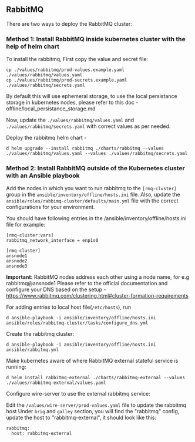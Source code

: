 ## RabbitMQ

There are two ways to deploy the RabbitMQ cluster:

### Method 1: Install RabbitMQ inside kubernetes cluster with the help of helm chart

To install the rabbitmq,
First copy the value and secret file:
```
cp ./values/rabbitmq/prod-values.example.yaml ./values/rabbitmq/values.yaml
cp ./values/rabbitmq/prod-secrets.example.yaml ./values/rabbitmq/secrets.yaml
```
By default this will use ephemeral storage, to use the local persistance storage in kubernetes nodes, please refer to this doc - offline/local_persistance_storage.md

Now, update the `./values/rabbitmq/values.yaml` and `./values/rabbitmq/secrets.yaml` with correct values as per needed.

Deploy the rabbitmq helm chart -
```
d helm upgrade --install rabbitmq ./charts/rabbitmq --values ./values/rabbitmq/values.yaml --values ./values/rabbitmq/secrets.yaml
```

### Method 2: Install RabbitMQ outside of the Kubernetes cluster with an Ansible playbook

Add the nodes in which you want to run rabbitmq to the `[rmq-cluster]` group in the `ansible/inventory/offline/hosts.ini` file. Also, update the `ansible/roles/rabbimq-cluster/defaults/main.yml` file with the correct configurations for your environment.

You should have following entries in the /ansible/inventory/offline/hosts.ini file for example:
```
[rmq-cluster:vars]
rabbitmq_network_interface = enp1s0

[rmq-cluster]
ansnode1
ansnode2
ansnode3
```

**Important:** RabbitMQ nodes address each other using a node name, for e.g rabbitmq@ansnode1
Please refer to the official documentation and configure your DNS based on the setup - https://www.rabbitmq.com/clustering.html#cluster-formation-requirements


For adding entries to local host file(`/etc/hosts`), run
```
d ansible-playbook -i ansible/inventory/offline/hosts.ini ansible/roles/rabbitmq-cluster/tasks/configure_dns.yml
```

Create the rabbitmq cluster:

``` 
d ansible-playbook -i ansible/inventory/offline/hosts.ini ansible/rabbitmq.yml
```

Make kubernetes aware of where RabbitMQ external stateful service is running:
```
d helm install rabbitmq-external ./charts/rabbitmq-external --values ./values/rabbitmq-external/values.yaml
```

Configure wire-server to use the external rabbitmq service:

Edit the `/values/wire-server/prod-values.yaml` file to update the rabbitmq host
Under `brig` and `galley` section, you will find the "rabbitmq" config, update the host to "rabbitmq-external", it should look like this:
```
rabbitmq:
  host: rabbitmq-external
``` 
